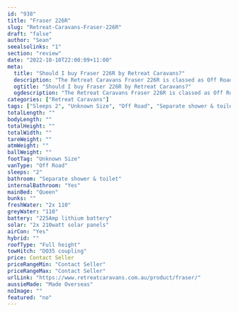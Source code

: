 ```yaml
---
id: "938"
title: "Fraser 226R"
slug: "Retreat-Caravans-Fraser-226R"
draft: "false"
author: "Sean"
seealsolinks: "1"
section: "review"
date: "2022-10-10T22:00:09+11:00"
meta:
  title: "Should I buy Fraser 226R by Retreat Caravans?"
  description: "The Retreat Caravans Fraser 226R is classed as Off Road, and sleeps 2 people. It is Made Overseas and comes in at Unknown Size. It generally has Separate shower & toilet."
  ogtitle: "Should I buy Fraser 226R by Retreat Caravans?"
  ogdescription: "The Retreat Caravans Fraser 226R is classed as Off Road, and sleeps 2 people. It is Made Overseas and comes in at Unknown Size. It generally has Separate shower & toilet."
categories: ["Retreat Caravans"]
tags: ["Sleeps 2", "Unknown Size", "Off Road", "Separate shower & toilet", "Full height", "Price Unknown", "Made Overseas"]
totalLength: ""
bodyLength: ""
totalHeight: ""
totalWidth: ""
tareWeight: ""
atmWeight: ""
ballWeight: ""
footTag: "Unknown Size"
vanType: "Off Road"
sleeps: "2"
bathroom: "Separate shower & toilet"
internalBathroom: "Yes"
mainBed: "Queen"
bunks: ""
freshWater: "2x 110"
greyWater: "110"
battery: "225Amp lithium battery"
solar: "2x 210watt solar panels"
airCon: "Yes"
hybrid: ""
roofType: "Full height"
towHitch: "DO35 coupling"
price: Contact Seller
priceRangeMin: "Contact Seller"
priceRangeMax: "Contact Seller"
urlLink: "https://www.retreatcaravans.com.au/product/fraser/"
aussieMade: "Made Overseas"
noImage: ""
featured: "no"
---
```

